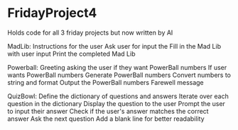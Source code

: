 # FridayProject4
Holds code for all 3 friday projects but now written by AI

MadLib:
Instructions for the user
Ask user for input the
Fill in the Mad Lib with user input
Print the completed Mad Lib

Powerball:
Greeting asking the user if they want PowerBall numbers
If user wants PowerBall numbers
Generate PowerBall numbers
Convert numbers to string and format
Output the PowerBall numbers
Farewell message

QuizBowl:
Define the dictionary of questions and answers
Iterate over each question in the dictionary
Display the question to the user
Prompt the user to input their answer
Check if the user's answer matches the correct answer
Ask the next question
Add a blank line for better readability